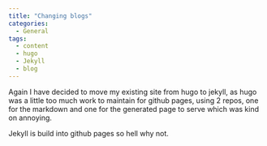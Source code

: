 ```yaml
---
title: "Changing blogs"
categories:
  - General
tags:
  - content
  - hugo
  - Jekyll
  - blog
---
```


Again I have decided to move my existing site from hugo to jekyll, as hugo was a little too much work to maintain for github pages, using 2 repos, one for the markdown and one for the generated page to serve which was kind on annoying.

Jekyll is build into github pages so hell why not.
